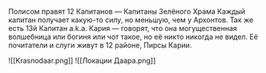 Полисом правят 12 Капитанов — Капитаны Зелёного Храма
Каждый капитан получает какую-то силу, но меньшую, чем у Архонтов.
Так же есть 13й Капитан a.k.a. Кария — говорят, что она могущественная волшебница или богиня или чот такое, но её никто никогда не видел. Её почитатели и слуги живут в 12 районе, Пирсы Карии. 

![[Krasnodaar.png]]
![[Локации Даара.png]]


